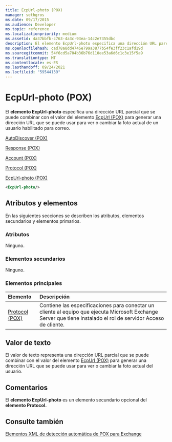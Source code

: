 ```yaml
---
title: EcpUrl-photo (POX)
manager: sethgros
ms.date: 09/17/2015
ms.audience: Developer
ms.topic: reference
ms.localizationpriority: medium
ms.assetid: 4a37bbfb-c763-4a3c-93ea-14c2e7355dbc
description: El elemento EcpUrl-photo especifica una dirección URL parcial que se puede combinar con el valor del elemento EcpUrl (POX) para generar una dirección URL que se puede usar para ver o cambiar la foto actual de un usuario habilitado para correo.
ms.openlocfilehash: cad78a8dd4746e799a3877b54fe3ff23c1afd19d
ms.sourcegitcommit: 54f6cd5a704b36b76d110ee53a6d6c1c3e15f5a9
ms.translationtype: MT
ms.contentlocale: es-ES
ms.lasthandoff: 09/24/2021
ms.locfileid: "59544139"
---
```

# <a name="ecpurl-photo-pox"></a>EcpUrl-photo (POX)

El **elemento EcpUrl-photo** especifica una dirección URL parcial que se puede combinar con el valor del elemento [EcpUrl (POX)](ecpurl-pox.md) para generar una dirección URL que se puede usar para ver o cambiar la foto actual de un usuario habilitado para correo. 
  
[AutoDiscover (POX)](autodiscover-pox.md)
  
[Response (POX)](response-pox.md)
  
[Account (POX)](account-pox.md)
  
[Protocol (POX)](protocol-pox.md)
  
[EcpUrl-photo (POX)](ecpurl-photo-pox.md)
  
```XML
<EcpUrl-photo/>
```

## <a name="attributes-and-elements"></a>Atributos y elementos

En las siguientes secciones se describen los atributos, elementos secundarios y elementos primarios.
  
### <a name="attributes"></a>Atributos

Ninguno.
  
### <a name="child-elements"></a>Elementos secundarios

Ninguno.
  
### <a name="parent-elements"></a>Elementos principales

|**Elemento**|**Descripción**|
|:-----|:-----|
|[Protocol (POX)](protocol-pox.md) <br/> |Contiene las especificaciones para conectar un cliente al equipo que ejecuta Microsoft Exchange Server que tiene instalado el rol de servidor Acceso de cliente.  <br/> |
   
## <a name="text-value"></a>Valor de texto

El valor de texto representa una dirección URL parcial que se puede combinar con el valor del elemento [EcpUrl (POX)](ecpurl-pox.md) para generar una dirección URL que se puede usar para ver o cambiar la foto actual del usuario. 
  
## <a name="remarks"></a>Comentarios

El **elemento EcpUrl-photo** es un elemento secundario opcional del **elemento Protocol.** 
  
## <a name="see-also"></a>Consulte también



[Elementos XML de detección automática de POX para Exchange](pox-autodiscover-xml-elements-for-exchange.md)

